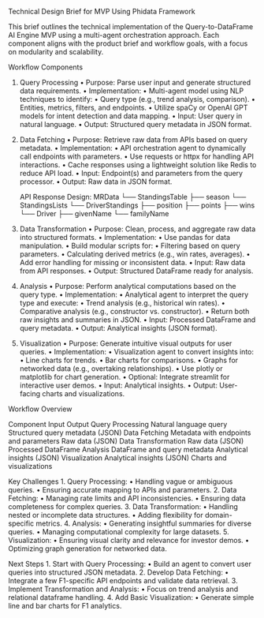 Technical Design Brief for MVP Using Phidata Framework

This brief outlines the technical implementation of the Query-to-DataFrame AI Engine MVP using a multi-agent orchestration approach. Each component aligns with the product brief and workflow goals, with a focus on modularity and scalability.

Workflow Components

1. Query Processing
	•	Purpose: Parse user input and generate structured data requirements.
	•	Implementation:
	•	Multi-agent model using NLP techniques to identify:
	•	Query type (e.g., trend analysis, comparison).
	•	Entities, metrics, filters, and endpoints.
	•	Utilize spaCy or OpenAI GPT models for intent detection and data mapping.
	•	Input: User query in natural language.
	•	Output: Structured query metadata in JSON format.

2. Data Fetching
	•	Purpose: Retrieve raw data from APIs based on query metadata.
	•	Implementation:
	•	API orchestration agent to dynamically call endpoints with parameters.
	•	Use requests or httpx for handling API interactions.
	•	Cache responses using a lightweight solution like Redis to reduce API load.
	•	Input: Endpoint(s) and parameters from the query processor.
	•	Output: Raw data in JSON format.

	API Response Design:
	MRData
  	└── StandingsTable
      ├── season
      └── StandingsLists
          └── DriverStandings
              ├── position
              ├── points
              ├── wins
              └── Driver
                  ├── givenName
                  └── familyName

3. Data Transformation
	•	Purpose: Clean, process, and aggregate raw data into structured formats.
	•	Implementation:
	•	Use pandas for data manipulation.
	•	Build modular scripts for:
	•	Filtering based on query parameters.
	•	Calculating derived metrics (e.g., win rates, averages).
	•	Add error handling for missing or inconsistent data.
	•	Input: Raw data from API responses.
	•	Output: Structured DataFrame ready for analysis.

4. Analysis
	•	Purpose: Perform analytical computations based on the query type.
	•	Implementation:
	•	Analytical agent to interpret the query type and execute:
	•	Trend analysis (e.g., historical win rates).
	•	Comparative analysis (e.g., constructor vs. constructor).
	•	Return both raw insights and summaries in JSON.
	•	Input: Processed DataFrame and query metadata.
	•	Output: Analytical insights (JSON format).

5. Visualization
	•	Purpose: Generate intuitive visual outputs for user queries.
	•	Implementation:
	•	Visualization agent to convert insights into:
	•	Line charts for trends.
	•	Bar charts for comparisons.
	•	Graphs for networked data (e.g., overtaking relationships).
	•	Use plotly or matplotlib for chart generation.
	•	Optional: Integrate streamlit for interactive user demos.
	•	Input: Analytical insights.
	•	Output: User-facing charts and visualizations.

Workflow Overview

Component	Input	Output
Query Processing	Natural language query	Structured query metadata (JSON)
Data Fetching	Metadata with endpoints and parameters	Raw data (JSON)
Data Transformation	Raw data (JSON)	Processed DataFrame
Analysis	DataFrame and query metadata	Analytical insights (JSON)
Visualization	Analytical insights (JSON)	Charts and visualizations

Key Challenges
	1.	Query Processing:
	•	Handling vague or ambiguous queries.
	•	Ensuring accurate mapping to APIs and parameters.
	2.	Data Fetching:
	•	Managing rate limits and API inconsistencies.
	•	Ensuring data completeness for complex queries.
	3.	Data Transformation:
	•	Handling nested or incomplete data structures.
	•	Adding flexibility for domain-specific metrics.
	4.	Analysis:
	•	Generating insightful summaries for diverse queries.
	•	Managing computational complexity for large datasets.
	5.	Visualization:
	•	Ensuring visual clarity and relevance for investor demos.
	•	Optimizing graph generation for networked data.

Next Steps
	1.	Start with Query Processing:
	•	Build an agent to convert user queries into structured JSON metadata.
	2.	Develop Data Fetching:
	•	Integrate a few F1-specific API endpoints and validate data retrieval.
	3.	Implement Transformation and Analysis:
	•	Focus on trend analysis and relational dataframe handling.
	4.	Add Basic Visualization:
	•	Generate simple line and bar charts for F1 analytics.